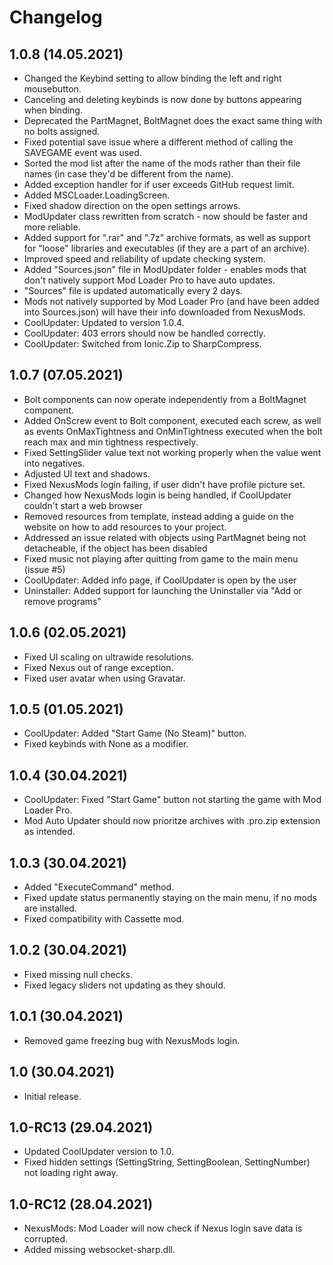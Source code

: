 # Changelog

## 1.0.8 (14.05.2021)

- Changed the Keybind setting to allow binding the left and right mousebutton.
- Canceling and deleting keybinds is now done by buttons appearing when binding.
- Deprecated the PartMagnet, BoltMagnet does the exact same thing with no bolts assigned.
- Fixed potential save issue where a different method of calling the SAVEGAME event was used.
- Sorted the mod list after the name of the mods rather than their file names (in case they'd be different from the name).
- Added exception handler for if user exceeds GitHub request limit.
- Added MSCLoader.LoadingScreen.
- Fixed shadow direction on the open settings arrows.	
- ModUpdater class rewritten from scratch - now should be faster and more reliable.
- Added support for ".rar" and ".7z" archive formats, as well as support for "loose" libraries and executables (if they are a part of an archive).
- Improved speed and reliability of update checking system.
- Added "Sources.json" file in ModUpdater folder - enables mods that don't natively support Mod Loader Pro to have auto updates.
- "Sources" file is updated automatically every 2 days.
- Mods not natively supported by Mod Loader Pro (and have been added into Sources.json) will have their info downloaded from NexusMods.
- CoolUpdater: Updated to version 1.0.4.
- CoolUpdater: 403 errors should now be handled correctly.
- CoolUpdater: Switched from Ionic.Zip to SharpCompress.

## 1.0.7 (07.05.2021)

- Bolt components can now operate independently from a BoltMagnet component.
- Added OnScrew event to Bolt component, executed each screw, as well as events OnMaxTightness and OnMinTightness executed when the bolt reach max and min tightness respectively.
- Fixed SettingSlider value text not working properly when the value went into negatives.
- Adjusted UI text and shadows.
- Fixed NexusMods login failing, if user didn't have profile picture set.
- Changed how NexusMods login is being handled, if CoolUpdater couldn't start a web browser
- Removed resources from template, instead adding a guide on the website on how to add resources to your project.
- Addressed an issue related with objects using PartMagnet being not detacheable, if the object has been disabled
- Fixed music not playing after quitting from game to the main menu (issue #5)
- CoolUpdater: Added info page, if CoolUpdater is open by the user
- Uninstaller: Added support for launching the Uninstaller via "Add or remove programs"

## 1.0.6 (02.05.2021)

- Fixed UI scaling on ultrawide resolutions.
- Fixed Nexus out of range exception.
- Fixed user avatar when using Gravatar.

## 1.0.5 (01.05.2021)

- CoolUpdater: Added "Start Game (No Steam)" button.
- Fixed keybinds with None as a modifier.

## 1.0.4 (30.04.2021)

- CoolUpdater: Fixed "Start Game" button not starting the game with Mod Loader Pro.
- Mod Auto Updater should now prioritze archives with .pro.zip extension as intended.

## 1.0.3 (30.04.2021)

- Added "ExecuteCommand" method.
- Fixed update status permanently staying on the main menu, if no mods are installed.
- Fixed compatibility with Cassette mod.

## 1.0.2 (30.04.2021)

- Fixed missing null checks.
- Fixed legacy sliders not updating as they should.

## 1.0.1 (30.04.2021)

- Removed game freezing bug with NexusMods login.

## 1.0 (30.04.2021)

- Initial release.

## 1.0-RC13 (29.04.2021)

- Updated CoolUpdater version to 1.0.
- Fixed hidden settings (SettingString, SettingBoolean, SettingNumber) not loading right away.

## 1.0-RC12 (28.04.2021)

- NexusMods: Mod Loader will now check if Nexus login save data is corrupted.
- Added missing websocket-sharp.dll.
